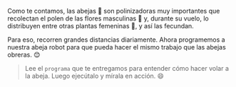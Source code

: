 <gs-attire attire-url="https://raw.githubusercontent.com/MumukiProject/mumuki-guia-gobstones-repeticion-simple-kids/master/assets/attires/config.json"></gs-attire> <gs-toolbox toolbox-url="https://raw.githubusercontent.com/MumukiProject/mumuki-guia-gobstones-repeticion-simple-kids/master/assets/toolbox_1553708780521.xml"></gs-toolbox>

Como te contamos, las abejas :bee: son polinizadoras muy importantes que recolectan el polen de las flores masculinas :cherry_blossom: y, durante su vuelo, lo distribuyen entre otras plantas femeninas :blossom:, y así las fecundan.

Para eso, recorren grandes distancias diariamente. Ahora programemos a nuestra abeja robot para que pueda hacer el mismo trabajo que las abejas obreras. :blush:

> Lee el `programa` que te entregamos para entender cómo hacer volar a la abeja. Luego ejecútalo y mírala en acción. :smile:
